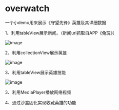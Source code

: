 # overwatch
一个小demo用来展示《守望先锋》英雄及其详细数据

1、利用tableView展示新闻。（新闻url抓取自APP《兔玩》）

![image](https://github.com/zhangxguang/overwatch-picture/blob/master/overwatch%20%E9%A6%96%E9%A1%B5.png)
 
2、利用collectionView展示英雄

![image](https://github.com/zhangxguang/overwatch-picture/blob/master/overwatch%20%E8%8B%B1%E9%9B%84.png)
 
3、利用tableView展示英雄技能 

![image](https://github.com/zhangxguang/overwatch-picture/blob/master/overwatch%20%E8%8B%B1%E9%9B%84%E6%8A%80%E8%83%BD%E5%B1%95%E7%A4%BA.png)



3、利用MediaPlayer播放网络视频

 
4、通过沙盒固化实现收藏英雄的功能

